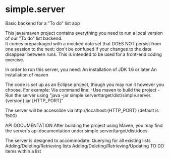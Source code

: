 simple.server
=============

Basic backend for a "To do" list app

This java/maven project contains everything you need to run a local version of our "To do" list backend.  
It comes prepackaged with a mocked data set that DOES NOT persist from one session to the next; don't be confused if your changes to the data disappear between runs.  This is intended to be used for a front-end coding exercise.

In order to run this server, you need:
An installation of JDK 1.6 or later
An installation of maven

The code is set up as an Eclipse project, though you may run it however you choose.  For example:
Via command line:
-Use maven to build the project
-Run the server using "java -jar simple.server/target/dist/simple.server.{version}.jar [HTTP_PORT]"

The server will be accessible via http://localhost:{HTTP_PORT} (default is 1500)

API DOCUMENTATION
After building the project using Maven, you may find the server's api documentation under simple.server/target/dist/docs

The server is designed to accommodate:
Querying for all existing lists
Adding/Deleting/Retrieving lists
Adding/Deleting/Retrieving/Updating TO DO items within a list
